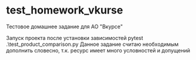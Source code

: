 # test_homework_vkurse
Тестовое домашнее задание для АО "Вкурсе"

Запуск проекта после установки зависимостей pytest .\test_product_comparison.py
Данное задание считаю необходимым дополнить словесно, т.к. ресурс имеет много условностей и допущений
